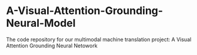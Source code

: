 # A-Visual-Attention-Grounding-Neural-Model
The code repository for our multimodal machine translation project: A Visual Attention Grounding Neural Netowork
